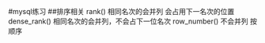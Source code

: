 #mysql练习
##排序相关
rank()  相同名次的会并列 会占用下一名次的位置
dense_rank()  相同名次的会并列，不会占下一位名次
row_number()  不会并列 按顺序        